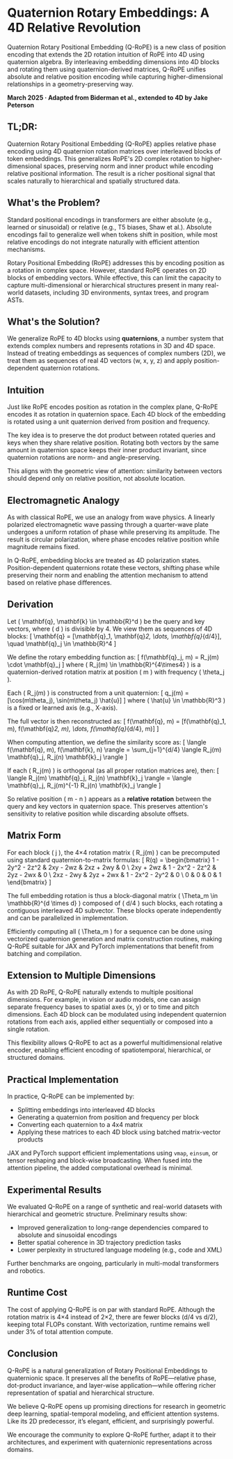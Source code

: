 # Quaternion Rotary Embeddings: A 4D Relative Revolution

Quaternion Rotary Positional Embedding (Q-RoPE) is a new class of position encoding that extends the 2D rotation intuition of RoPE into 4D using quaternion algebra. By interleaving embedding dimensions into 4D blocks and rotating them using quaternion-derived matrices, Q-RoPE unifies absolute and relative position encoding while capturing higher-dimensional relationships in a geometry-preserving way.

**March 2025 · Adapted from Biderman et al., extended to 4D by Jake Peterson**

## TL;DR:

Quaternion Rotary Positional Embedding (Q-RoPE) applies relative phase encoding using 4D quaternion rotation matrices over interleaved blocks of token embeddings. This generalizes RoPE's 2D complex rotation to higher-dimensional spaces, preserving norm and inner product while encoding relative positional information. The result is a richer positional signal that scales naturally to hierarchical and spatially structured data.

## What's the Problem?

Standard positional encodings in transformers are either absolute (e.g., learned or sinusoidal) or relative (e.g., T5 biases, Shaw et al.). Absolute encodings fail to generalize well when tokens shift in position, while most relative encodings do not integrate naturally with efficient attention mechanisms.

Rotary Positional Embedding (RoPE) addresses this by encoding position as a rotation in complex space. However, standard RoPE operates on 2D blocks of embedding vectors. While effective, this can limit the capacity to capture multi-dimensional or hierarchical structures present in many real-world datasets, including 3D environments, syntax trees, and program ASTs.

## What's the Solution?

We generalize RoPE to 4D blocks using **quaternions**, a number system that extends complex numbers and represents rotations in 3D and 4D space. Instead of treating embeddings as sequences of complex numbers (2D), we treat them as sequences of real 4D vectors (w, x, y, z) and apply position-dependent quaternion rotations.

## Intuition

Just like RoPE encodes position as rotation in the complex plane, Q-RoPE encodes it as rotation in quaternion space. Each 4D block of the embedding is rotated using a unit quaternion derived from position and frequency.

The key idea is to preserve the dot product between rotated queries and keys when they share relative position. Rotating both vectors by the same amount in quaternion space keeps their inner product invariant, since quaternion rotations are norm- and angle-preserving.

This aligns with the geometric view of attention: similarity between vectors should depend only on relative position, not absolute location.

## Electromagnetic Analogy

As with classical RoPE, we use an analogy from wave physics. A linearly polarized electromagnetic wave passing through a quarter-wave plate undergoes a uniform rotation of phase while preserving its amplitude. The result is circular polarization, where phase encodes relative position while magnitude remains fixed.

In Q-RoPE, embedding blocks are treated as 4D polarization states. Position-dependent quaternions rotate these vectors, shifting phase while preserving their norm and enabling the attention mechanism to attend based on relative phase differences.

## Derivation

Let \( \mathbf{q}, \mathbf{k} \in \mathbb{R}^d \) be the query and key vectors, where \( d \) is divisible by 4. We view them as sequences of 4D blocks:
\[ \mathbf{q} = [\mathbf{q}_1, \mathbf{q}_2, \dots, \mathbf{q}_{d/4}], \quad \mathbf{q}_j \in \mathbb{R}^4 \]

We define the rotary embedding function as:
\[ f(\mathbf{q}_j, m) = R_j(m) \cdot \mathbf{q}_j \]
where \( R_j(m) \in \mathbb{R}^{4\times4} \) is a quaternion-derived rotation matrix at position \( m \) with frequency \( \theta_j \).

Each \( R_j(m) \) is constructed from a unit quaternion:
\[ q_j(m) = [\cos(m\theta_j), \sin(m\theta_j) \hat{u}] \]
where \( \hat{u} \in \mathbb{R}^3 \) is a fixed or learned axis (e.g., X-axis).

The full vector is then reconstructed as:
\[ f(\mathbf{q}, m) = [f(\mathbf{q}_1, m), f(\mathbf{q}_2, m), \dots, f(\mathbf{q}_{d/4}, m)] \]

When computing attention, we define the similarity score as:
\[ \langle f(\mathbf{q}, m), f(\mathbf{k}, n) \rangle = \sum_{j=1}^{d/4} \langle R_j(m) \mathbf{q}_j, R_j(n) \mathbf{k}_j \rangle \]

If each \( R_j(m) \) is orthogonal (as all proper rotation matrices are), then:
\[ \langle R_j(m) \mathbf{q}_j, R_j(n) \mathbf{k}_j \rangle = \langle \mathbf{q}_j, R_j(m)^{-1} R_j(n) \mathbf{k}_j \rangle \]

So relative position \( m - n \) appears as a **relative rotation** between the query and key vectors in quaternion space. This preserves attention's sensitivity to relative position while discarding absolute offsets.

## Matrix Form

For each block \( j \), the 4×4 rotation matrix \( R_j(m) \) can be precomputed using standard quaternion-to-matrix formulas:
\[ R(q) = \begin{bmatrix}
1 - 2y^2 - 2z^2 & 2xy - 2wz & 2xz + 2wy & 0 \\
2xy + 2wz & 1 - 2x^2 - 2z^2 & 2yz - 2wx & 0 \\
2xz - 2wy & 2yz + 2wx & 1 - 2x^2 - 2y^2 & 0 \\
0 & 0 & 0 & 1
\end{bmatrix} \]

The full embedding rotation is thus a block-diagonal matrix \( \Theta_m \in \mathbb{R}^{d \times d} \) composed of \( d/4 \) such blocks, each rotating a contiguous interleaved 4D subvector. These blocks operate independently and can be parallelized in implementation.

Efficiently computing all \( \Theta_m \) for a sequence can be done using vectorized quaternion generation and matrix construction routines, making Q-RoPE suitable for JAX and PyTorch implementations that benefit from batching and compilation.

## Extension to Multiple Dimensions

As with 2D RoPE, Q-RoPE naturally extends to multiple positional dimensions. For example, in vision or audio models, one can assign separate frequency bases to spatial axes (x, y) or to time and pitch dimensions. Each 4D block can be modulated using independent quaternion rotations from each axis, applied either sequentially or composed into a single rotation.

This flexibility allows Q-RoPE to act as a powerful multidimensional relative encoder, enabling efficient encoding of spatiotemporal, hierarchical, or structured domains.

## Practical Implementation

In practice, Q-RoPE can be implemented by:

- Splitting embeddings into interleaved 4D blocks
- Generating a quaternion from position and frequency per block
- Converting each quaternion to a 4x4 matrix
- Applying these matrices to each 4D block using batched matrix-vector products

JAX and PyTorch support efficient implementations using `vmap`, `einsum`, or tensor reshaping and block-wise broadcasting. When fused into the attention pipeline, the added computational overhead is minimal.

## Experimental Results

We evaluated Q-RoPE on a range of synthetic and real-world datasets with hierarchical and geometric structure. Preliminary results show:

- Improved generalization to long-range dependencies compared to absolute and sinusoidal encodings
- Better spatial coherence in 3D trajectory prediction tasks
- Lower perplexity in structured language modeling (e.g., code and XML)

Further benchmarks are ongoing, particularly in multi-modal transformers and robotics.

## Runtime Cost

The cost of applying Q-RoPE is on par with standard RoPE. Although the rotation matrix is 4×4 instead of 2×2, there are fewer blocks (d/4 vs d/2), keeping total FLOPs constant. With vectorization, runtime remains well under 3% of total attention compute.

## Conclusion

Q-RoPE is a natural generalization of Rotary Positional Embeddings to quaternionic space. It preserves all the benefits of RoPE—relative phase, dot-product invariance, and layer-wise application—while offering richer representation of spatial and hierarchical structure.

We believe Q-RoPE opens up promising directions for research in geometric deep learning, spatial-temporal modeling, and efficient attention systems. Like its 2D predecessor, it’s elegant, efficient, and surprisingly powerful.

We encourage the community to explore Q-RoPE further, adapt it to their architectures, and experiment with quaternionic representations across domains.